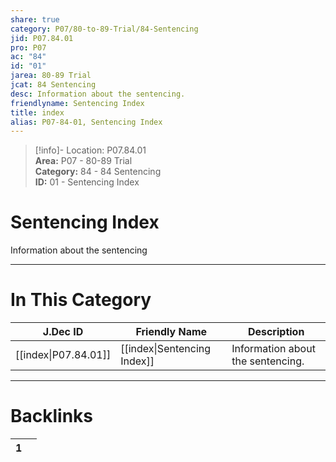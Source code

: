 ```yaml
---  
share: true  
category: P07/80-to-89-Trial/84-Sentencing  
jid: P07.84.01  
pro: P07  
ac: "84"  
id: "01"  
jarea: 80-89 Trial  
jcat: 84 Sentencing  
desc: Information about the sentencing.  
friendlyname: Sentencing Index  
title: index  
alias: P07-84-01, Sentencing Index  
---  
```

  
>[!info]- Location: P07.84.01  
>**Area:** P07 - 80-89 Trial  
>**Category:** 84 - 84 Sentencing  
>**ID:** 01 - Sentencing Index  
  
# Sentencing Index  
  
Information about the sentencing  
   
  
  
---  
# In This Category  
  
| J.Dec ID                                                                      | Friendly Name                                                                        | Description                       |  
| ----------------------------------------------------------------------------- | ------------------------------------------------------------------------------------ | --------------------------------- |  
| [[index\|P07.84.01]] | [[index\|Sentencing Index]] | Information about the sentencing. |  
  
  
---  
# Backlinks  
<div><table class="dataview table-view-table"><thead class="table-view-thead"><tr class="table-view-tr-header"><th class="table-view-th"><span></span><span class="dataview small-text">1</span></th><th class="table-view-th"><span></span></th></tr></thead><tbody class="table-view-tbody"></tbody></table></div>